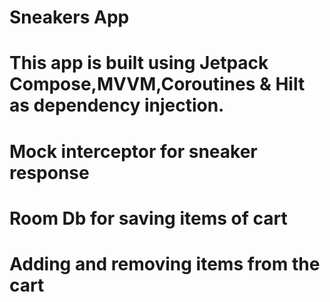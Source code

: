 # Sneakers App

# This app is built using Jetpack Compose,MVVM,Coroutines & Hilt as dependency injection.
# Mock interceptor for sneaker response
# Room Db for saving items of cart
# Adding and removing items from the cart 
#
